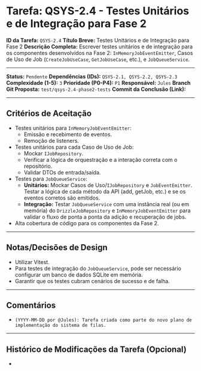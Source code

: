 # Tarefa: QSYS-2.4 - Testes Unitários e de Integração para Fase 2

**ID da Tarefa:** `QSYS-2.4`
**Título Breve:** Testes Unitários e de Integração para Fase 2
**Descrição Completa:**
Escrever testes unitários e de integração para os componentes desenvolvidos na Fase 2: `InMemoryJobEventEmitter`, Casos de Uso de Job (`CreateJobUseCase`, `GetJobUseCase`, etc.), e `JobQueueService`.

---

**Status:** `Pendente`
**Dependências (IDs):** `QSYS-2.1, QSYS-2.2, QSYS-2.3`
**Complexidade (1-5):** `3`
**Prioridade (P0-P4):** `P1`
**Responsável:** `Jules`
**Branch Git Proposta:** `test/qsys-2.4-phase2-tests`
**Commit da Conclusão (Link):**

---

## Critérios de Aceitação
- Testes unitários para `InMemoryJobEventEmitter`:
    - Emissão e recebimento de eventos.
    - Remoção de listeners.
- Testes unitários para cada Caso de Uso de Job:
    - Mockar `IJobRepository`.
    - Verificar a lógica de orquestração e a interação correta com o repositório.
    - Validar DTOs de entrada/saída.
- Testes para `JobQueueService`:
    - **Unitários:** Mockar Casos de Uso/`IJobRepository` e `JobEventEmitter`. Testar a lógica de cada método da API (add, getJob, etc.) e se os eventos corretos são emitidos.
    - **Integração:** Testar `JobQueueService` com uma instância real (ou em memória) do `DrizzleJobRepository` e `InMemoryJobEventEmitter` para validar o fluxo de ponta a ponta da adição e recuperação de jobs.
- Alta cobertura de código para os componentes da Fase 2.

---

## Notas/Decisões de Design
- Utilizar Vitest.
- Para testes de integração do `JobQueueService`, pode ser necessário configurar um banco de dados SQLite em memória.
- Garantir que os testes cubram cenários de sucesso e de falha.

---

## Comentários
- `(YYYY-MM-DD por @Jules): Tarefa criada como parte do novo plano de implementação do sistema de filas.`

---

## Histórico de Modificações da Tarefa (Opcional)
-
